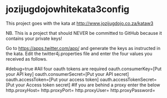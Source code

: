 jozijugdojowhitekata3config
===========================

This project goes with the kata at http://www.jozijugdojo.co.za/kataw3

NB. This is a project that should NEVER be committed to GitHub because it contains your private keys!

Go to https://apps.twitter.com/app/ and generate the keys as instructed in the kata.
Edit the twitter4j.properties file and enter the four values you received as follows.

#debug=true
#All four oauth tokens are required
oauth.consumerKey=[Put your API key]
oauth.consumerSecret=[Put your API secret]
oauth.accessToken=[Put your access token]
oauth.accessTokenSecret=[Put your Access token secret]
#If you are behind a proxy enter the below
http.proxyHost=
http.proxyPort=
http.proxyUser=
http.proxyPassword=


